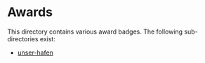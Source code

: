 # Awards

This directory contains various award badges. The following sub-directories exist:

* [unser-hafen](unser-hafen/)
